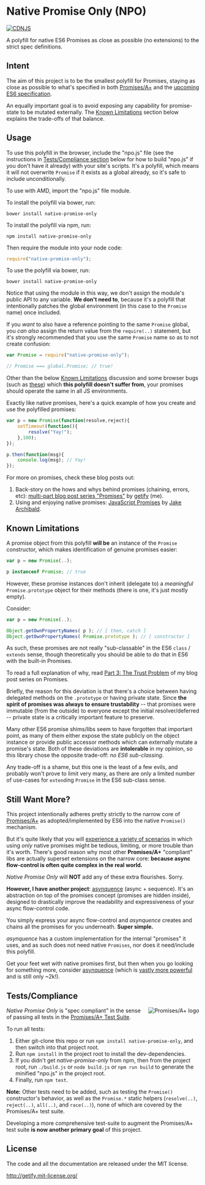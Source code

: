# Native Promise Only (NPO)

[![CDNJS](https://img.shields.io/cdnjs/v/native-promise-only.svg)](https://cdnjs.com/libraries/native-promise-only/)

A polyfill for native ES6 Promises as close as possible (no extensions) to the strict spec definitions.

## Intent

The aim of this project is to be the smallest polyfill for Promises, staying as close as possible to what's specified in both [Promises/A+](http://promisesaplus.com) and the [upcoming ES6 specification](http://people.mozilla.org/~jorendorff/es6-draft.html#sec-promise-objects).

An equally important goal is to avoid exposing any capability for promise-state to be mutated externally. The [Known Limitations](#known-limitations) section below explains the trade-offs of that balance.

## Usage

To use this polyfill in the browser, include the "npo.js" file (see the instructions in [Tests/Compliance section](#testscompliance) below for how to build "npo.js" if you don't have it already) with your site's scripts. It's a polyfill, which means it will not overwrite `Promise` if it exists as a global already, so it's safe to include unconditionally.

To use with AMD, import the "npo.js" file module.

To install the polyfill via bower, run:

```
bower install native-promise-only
```

To install the polyfill via npm, run:

```
npm install native-promise-only
```

Then require the module into your node code:

```js
require("native-promise-only");
```

To use the polyfill via bower, run:

```
bower install native-promise-only
```

Notice that using the module in this way, we don't assign the module's public API to any variable. **We don't need to**, because it's a polyfill that intentionally patches the global environment (in this case to the `Promise` name) once included.

If you *want* to also have a reference pointing to the same `Promise` global, you *can also* assign the return value from the `require(..)` statement, but it's strongly recommended that you use the same `Promise` name so as to not create confusion:

```js
var Promise = require("native-promise-only");

// Promise === global.Promise; // true!
```

Other than the below [Known Limitations](#known-limitations) discussion and some browser bugs (such as [these](https://gist.github.com/getify/bd11ccf1eff2efdac0fb)) which **this polyfill doesn't suffer from**, your promises should operate the same in all JS environments.

Exactly like native promises, here's a quick example of how you create and use the polyfilled promises:

```js
var p = new Promise(function(resolve,reject){
	setTimeout(function(){
		resolve("Yay!");
	},100);
});

p.then(function(msg){
	console.log(msg); // Yay!
});
```

For more on promises, check these blog posts out:

1. Back-story on the hows and whys behind promises (chaining, errors, etc): [multi-part blog post series "Promises"](http://blog.getify.com/promises-part-1/) by [getify](http://twitter.com/getify) (me).
2. Using and enjoying native promises: [JavaScript Promises](http://www.html5rocks.com/en/tutorials/es6/promises/) by [Jake Archibald](http://twitter.com/jaffathecake).

## Known Limitations

A promise object from this polyfill **will be** an instance of the `Promise` constructor, which makes identification of genuine promises easier:

```js
var p = new Promise(..);

p instanceof Promise; // true
```

However, these promise instances don't inherit (delegate to) a *meaningful* `Promise.prototype` object for their methods (there is one, it's just mostly empty).

Consider:

```js
var p = new Promise(..);

Object.getOwnPropertyNames( p ); // [ then, catch ]
Object.getOwnPropertyNames( Promise.prototype ); // [ constructor ]
```

As such, these promises are not really "sub-classable" in the ES6 `class` / `extends` sense, though theoretically you should be able to do that in ES6 with the built-in Promises.

To read a full explanation of why, read [Part 3: The Trust Problem](http://blog.getify.com/promises-part-3/) of my blog post series on Promises.

Briefly, the reason for this deviation is that there's a choice between having delegated methods on the `.prototype` or having private state. Since **the spirit of promises was always to ensure trustability** -- that promises were immutable (from the outside) to everyone except the initial resolver/deferred -- private state is a critically important feature to preserve.

Many other ES6 promise shims/libs seem to have forgotten that important point, as many of them either expose the state publicly on the object instance or provide public accessor methods which can externally mutate a promise's state. Both of these deviations are **intolerable** in my opinion, so this library chose the opposite trade-off: *no ES6 sub-classing*.

Any trade-off is a shame, but this one is the least of a few evils, and probably won't prove to limit very many, as there are only a limited number of use-cases for `extend`ing `Promise` in the ES6 sub-class sense.

## Still Want More?

This project intentionally adheres pretty strictly to the narrow core of [Promises/A+](http://promisesaplus.com) as adopted/implemented by ES6 into the native `Promise()` mechanism.

But it's quite likely that you will [experience a variety of scenarios](http://blog.getify.com/promises-part-5/) in which using *only* native promises might be tedious, limiting, or more trouble than it's worth. There's good reason why most other **Promises/A+** "compliant" libs are actually superset extensions on the narrow core: **because async flow-control is often quite complex in the real world.**

*Native Promise Only* will **NOT** add any of these extra flourishes. Sorry.

**However, I have another project**: [asynquence](http://github.com/getify/asynquence) (async + sequence). It's an abstraction on top of the promises concept (promises are hidden inside), designed to drastically improve the readability and expressiveness of your async flow-control code.

You simply express your async flow-control and *asynquence* creates and chains all the promises for you underneath. **Super simple.**

*asynquence* has a custom implementation for the internal "promises" it uses, and as such does not need native `Promises`, nor does it need/include this polyfill.

Get your feet wet with native promises first, but then when you go looking for something more, consider [asynquence](http://github.com/getify/asynquence) (which is [vastly more powerful](http://davidwalsh.name/asynquence-part-1) and is still only ~2k!).

## Tests/Compliance

<a href="http://promisesaplus.com/" float="right">
    <img src="http://promisesaplus.com/assets/logo-small.png" alt="Promises/A+ logo"
         title="Promises/A+ 1.1 compliant" align="right" />
</a>

*Native Promise Only* is "spec compliant" in the sense of passing all tests in the [Promises/A+ Test Suite](https://github.com/promises-aplus/promises-tests).

To run all tests:

1. Either git-clone this repo or run `npm install native-promise-only`, and then switch into that project root.
2. Run `npm install` in the project root to install the dev-dependencies.
3. If you didn't get *native-promise-only* from npm, then from the project root, run `./build.js` or `node build.js` or `npm run build` to generate the minified "npo.js" in the project root.
4. Finally, run `npm test`.

**Note:** Other tests need to be added, such as testing the `Promise()` constructor's behavior, as well as the `Promise.*` static helpers (`resolve(..)`, `reject(..)`, `all(..)`, and `race(..)`), none of which are covered by the Promises/A+ test suite.

Developing a more comprehensive test-suite to augment the  Promises/A+ test suite **is now another primary goal** of this project.

## License

The code and all the documentation are released under the MIT license.

http://getify.mit-license.org/
